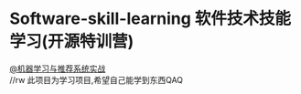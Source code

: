 # Software-skill-learning 软件技术技能学习(开源特训营)

[@机器学习与推荐系统实战](https://www.bilibili.com/video/BV1R4411N78S)    
//rw
 此项目为学习项目,希望自己能学到东西QAQ
